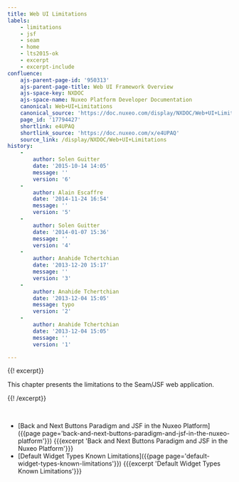 ```yaml
---
title: Web UI Limitations
labels:
    - limitations
    - jsf
    - seam
    - home
    - lts2015-ok
    - excerpt
    - excerpt-include
confluence:
    ajs-parent-page-id: '950313'
    ajs-parent-page-title: Web UI Framework Overview
    ajs-space-key: NXDOC
    ajs-space-name: Nuxeo Platform Developer Documentation
    canonical: Web+UI+Limitations
    canonical_source: 'https://doc.nuxeo.com/display/NXDOC/Web+UI+Limitations'
    page_id: '17794427'
    shortlink: e4UPAQ
    shortlink_source: 'https://doc.nuxeo.com/x/e4UPAQ'
    source_link: /display/NXDOC/Web+UI+Limitations
history:
    - 
        author: Solen Guitter
        date: '2015-10-14 14:05'
        message: ''
        version: '6'
    - 
        author: Alain Escaffre
        date: '2014-11-24 16:54'
        message: ''
        version: '5'
    - 
        author: Solen Guitter
        date: '2014-01-07 15:36'
        message: ''
        version: '4'
    - 
        author: Anahide Tchertchian
        date: '2013-12-20 15:17'
        message: ''
        version: '3'
    - 
        author: Anahide Tchertchian
        date: '2013-12-04 15:05'
        message: typo
        version: '2'
    - 
        author: Anahide Tchertchian
        date: '2013-12-04 15:05'
        message: ''
        version: '1'

---
```

{{! excerpt}}

This chapter presents the limitations to the Seam/JSF web application.

{{! /excerpt}}

&nbsp;

*   [Back and Next Buttons Paradigm and JSF in the Nuxeo Platform]({{page page='back-and-next-buttons-paradigm-and-jsf-in-the-nuxeo-platform'}})
    {{{excerpt 'Back and Next Buttons Paradigm and JSF in the Nuxeo Platform'}}}
*   [Default Widget Types Known Limitations]({{page page='default-widget-types-known-limitations'}})
    {{{excerpt 'Default Widget Types Known Limitations'}}}